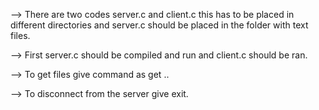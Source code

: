 --> There are two codes server.c and client.c this has to be placed in different directories and server.c should be placed in the folder with text files.

--> First server.c should be compiled and run and client.c should be ran.

--> To get files give command as get <file1> <file2>..

--> To disconnect from the server give exit.

